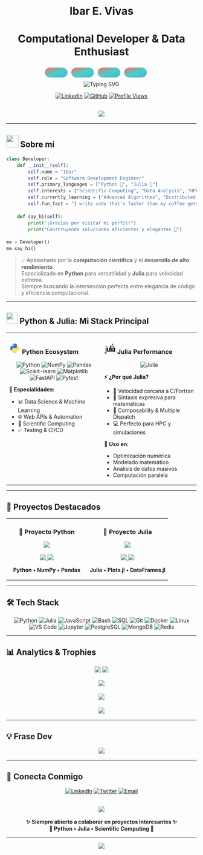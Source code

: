 <div align="center">

 # Ibar E. Vivas
 # Computational Developer & Data Enthusiast


<!-- CABECERA CON ANIMACIÓN Y GRADIENTE -->

<!-- <img width="100%" src="https://capsule-render.vercel.app/api?type=waving&color=gradient&customColorList=6,11,20&height=180&section=header&text=Ibar%20J.%20Lopez&fontSize=42&fontColor=fff&animation=twinkling&fontAlignY=32&desc=Computational%20Developer%20%26%20Data%20Enthusiast&descAlignY=51&descAlign=50"/> -->

<!-- Gradiente SVG personalizado tipo snake segment -->
<svg width="320" height="38" viewBox="0 0 320 38" fill="none" xmlns="http://www.w3.org/2000/svg">
  <defs>
    <linearGradient id="snake-gradient" x1="0%" y1="0%" x2="100%" y2="100%">
      <stop offset="0%" stop-color="#ff6b6b"/>
      <stop offset="50%" stop-color="#4ecdc4"/>
      <stop offset="100%" stop-color="#45b7d1"/>
    </linearGradient>
  </defs>
  <rect x="10" y="6" width="60" height="26" rx="13" fill="url(#snake-gradient)" />
  <rect x="80" y="6" width="60" height="26" rx="13" fill="url(#snake-gradient)" />
  <rect x="150" y="6" width="60" height="26" rx="13" fill="url(#snake-gradient)" />
  <rect x="220" y="6" width="60" height="26" rx="13" fill="url(#snake-gradient)" />
</svg>

<br/>

<!-- Typing animation -->
<img src="https://readme-typing-svg.demolab.com?font=Fira+Code&weight=600&size=22&duration=3000&pause=1000&color=F75C7E&center=true&vCenter=true&repeat=true&width=600&lines=Python+%7C+Julia+Developer+%F0%9F%90%8D%F0%9F%94%B4;Scientific+Computing+%E2%9A%A1;High-Performance+Code+%F0%9F%9A%80;Data+Science+%26+Analytics+%F0%9F%93%8A" alt="Typing SVG" />

<br/>

<!-- Social links -->
[![LinkedIn](https://img.shields.io/badge/LinkedIn-%230077B5.svg?style=for-the-badge&logo=linkedin&logoColor=white)](https://linkedin.com/in/ibarvivas)
[![GitHub](https://img.shields.io/badge/GitHub-%23121011.svg?style=for-the-badge&logo=github&logoColor=white)](https://github.com/Ibarjl)
[![Profile Views](https://komarev.com/ghpvc/?username=Ibarjl&style=for-the-badge&color=blueviolet&label=Profile+Views)](https://github.com/Ibarjl)

<br/>

<!-- GIF decorativo opcional -->
<img src="https://user-images.githubusercontent.com/73097560/115834477-dbab4500-a447-11eb-908a-139a6edaec5c.gif" width="300">

</div>

---

## <img src="https://media2.giphy.com/media/QssGEmpkyEOhBCb7e1/giphy.gif?cid=ecf05e47a0n3gi1bfqntqmob8g9aid1oyj2wr3ds3mg700bl&rid=giphy.gif" width="32px" height="32px"> Sobre mí

```python
class Developer:
    def __init__(self):
        self.name = "Ibar"
        self.role = "Software Development Engineer"
        self.primary_languages = ["Python 🐍", "Julia 🔴"]
        self.interests = ["Scientific Computing", "Data Analysis", "HPC"]
        self.currently_learning = ["Advanced Algorithms", "Distributed Systems"]
        self.fun_fact = "I write code that's faster than my coffee gets cold ☕"
    
    def say_hi(self):
        print("¡Gracias por visitar mi perfil!")
        print("Construyendo soluciones eficientes y elegantes 🚀")

me = Developer()
me.say_hi()
```

> 💡 Apasionado por la **computación científica** y el **desarrollo de alto rendimiento**.  
> Especializado en **Python** para versatilidad y **Julia** para velocidad extrema.  
> Siempre buscando la intersección perfecta entre elegancia de código y eficiencia computacional.

---

## <img src="https://media.giphy.com/media/iY8CRBdQXODJSCERIr/giphy.gif" width="30px" height="30px"> Python & Julia: Mi Stack Principal

<table>
<tr>
<td width="50%" valign="top">

### <img src="https://raw.githubusercontent.com/devicons/devicon/master/icons/python/python-original.svg" width="30" height="30"/> Python Ecosystem

<div align="center">

![Python](https://img.shields.io/badge/Python-FFD43B?style=for-the-badge&logo=python&logoColor=blue)
![NumPy](https://img.shields.io/badge/NumPy-013243?style=for-the-badge&logo=numpy&logoColor=white)
![Pandas](https://img.shields.io/badge/Pandas-150458?style=for-the-badge&logo=pandas&logoColor=white)
![Scikit-learn](https://img.shields.io/badge/Scikit--learn-F7931E?style=for-the-badge&logo=scikitlearn&logoColor=white)
![Matplotlib](https://img.shields.io/badge/Matplotlib-11557c?style=for-the-badge&logo=plotly&logoColor=white)
![FastAPI](https://img.shields.io/badge/FastAPI-009688?style=for-the-badge&logo=fastapi&logoColor=white)
![Pytest](https://img.shields.io/badge/Pytest-0A9EDC?style=for-the-badge&logo=pytest&logoColor=white)

</div>

**🎯 Especialidades:**
- 📊 Data Science & Machine Learning
- 🌐 Web APIs & Automation
- 🔬 Scientific Computing
- ✅ Testing & CI/CD

</td>
<td width="50%" valign="top">

### <img src="https://raw.githubusercontent.com/JuliaLang/julia-logo-graphics/master/images/julia-logo-color.svg" width="30" height="30"/> Julia Performance

<div align="center">

![Julia](https://img.shields.io/badge/Julia-9558B2?style=for-the-badge&logo=julia&logoColor=white)

</div>

**⚡ ¿Por qué Julia?**
- 🚀 Velocidad cercana a C/Fortran
- 📐 Sintaxis expresiva para matemáticas
- 🔧 Composability & Multiple Dispatch
- 💻 Perfecto para HPC y simulaciones

**🎯 Uso en:**
- Optimización numérica
- Modelado matemático
- Análisis de datos masivos
- Computación paralela

</td>
</tr>
</table>

---

## 🚀 Proyectos Destacados

<!-- Ejemplo de proyectos destacados: agrega más según tu portfolio -->
<table>
<tr>
<td width="50%">
<h3 align="center">🐍 Proyecto Python</h3>
<div align="center">
<a href="https://github.com/Ibarjl/REPO1" target="_blank">
<img src="https://github-readme-stats.vercel.app/api/pin/?username=Ibarjl&repo=REPO1&theme=tokyonight&hide_border=true&border_radius=10" />
</a>
<p>
<a href="https://github.com/Ibarjl/REPO1" target="_blank">
<img src="https://img.shields.io/badge/CODE-gray?style=for-the-badge&logo=github&logoColor=white"/>
</a>  
<a href="https://github.com/Ibarjl/REPO1" target="_blank">
<img src="https://img.shields.io/badge/⭐-gray?style=for-the-badge"/>
</a>
</p>
<p><strong>Python • NumPy • Pandas</strong></p>
</div>
</td>
<td width="50%">
<h3 align="center">🔴 Proyecto Julia</h3>
<div align="center">
<a href="https://github.com/Ibarjl/REPO2" target="_blank">
<img src="https://github-readme-stats.vercel.app/api/pin/?username=Ibarjl&repo=REPO2&theme=tokyonight&hide_border=true&border_radius=10" />
</a>
<p>
<a href="https://github.com/Ibarjl/REPO2" target="_blank">
<img src="https://img.shields.io/badge/CODE-gray?style=for-the-badge&logo=github&logoColor=white"/>
</a>  
<a href="https://github.com/Ibarjl/REPO2" target="_blank">
<img src="https://img.shields.io/badge/⭐-gray?style=for-the-badge"/>
</a>
</p>
<p><strong>Julia • Plots.jl • DataFrames.jl</strong></p>
</div>
</td>
</tr>
</table>

---

## 🛠️ Tech Stack

<div align="center">

![Python](https://img.shields.io/badge/Python-FFD43B?style=for-the-badge&logo=python&logoColor=blue)
![Julia](https://img.shields.io/badge/Julia-9558B2?style=for-the-badge&logo=julia&logoColor=white)
![JavaScript](https://img.shields.io/badge/JavaScript-F7DF1E?style=for-the-badge&logo=javascript&logoColor=black)
![Bash](https://img.shields.io/badge/Bash-4EAA25?style=for-the-badge&logo=gnu-bash&logoColor=white)
![SQL](https://img.shields.io/badge/SQL-CC2927?style=for-the-badge&logo=microsoft-sql-server&logoColor=white)
![Git](https://img.shields.io/badge/Git-F05032?style=for-the-badge&logo=git&logoColor=white)
![Docker](https://img.shields.io/badge/Docker-2496ED?style=for-the-badge&logo=docker&logoColor=white)
![Linux](https://img.shields.io/badge/Linux-FCC624?style=for-the-badge&logo=linux&logoColor=black)
![VS Code](https://img.shields.io/badge/VS_Code-007ACC?style=for-the-badge&logo=visual-studio-code&logoColor=white)
![Jupyter](https://img.shields.io/badge/Jupyter-F37626?style=for-the-badge&logo=jupyter&logoColor=white)
![PostgreSQL](https://img.shields.io/badge/PostgreSQL-316192?style=for-the-badge&logo=postgresql&logoColor=white)
![MongoDB](https://img.shields.io/badge/MongoDB-47A248?style=for-the-badge&logo=mongodb&logoColor=white)
![Redis](https://img.shields.io/badge/Redis-DC382D?style=for-the-badge&logo=redis&logoColor=white)

</div>

---

## 📊 Analytics & Trophies

<div align="center">
<img src="https://github-readme-stats.vercel.app/api?username=Ibarjl&show_icons=true&theme=tokyonight&hide_border=true&include_all_commits=true&count_private=true&border_radius=10" width="48%"/>
<img src="https://github-readme-streak-stats.herokuapp.com/?user=Ibarjl&theme=tokyonight&hide_border=true&border_radius=10" width="48%"/>
<br/><br/>
<img src="https://github-readme-stats.vercel.app/api/top-langs/?username=Ibarjl&layout=compact&langs_count=10&theme=tokyonight&hide_border=true&border_radius=10" width="50%"/>
<br/><br/>
<img src="https://github-readme-activity-graph.vercel.app/graph?username=Ibarjl&custom_title=Contribution%20Graph&bg_color=1a1b27&color=70a5fd&line=bf91f3&point=38bdae&area=true&hide_border=true" width="100%"/>
<br/><br/>
<img src="https://github-profile-trophy.vercel.app/?username=Ibarjl&theme=tokyonight&no-frame=true&no-bg=false&margin-w=4&column=7&row=1" width="100%"/>
</div>

---

## 💡 Frase Dev

<div align="center">

<img src="https://quotes-github-readme.vercel.app/api?type=horizontal&theme=tokyonight&quote=Write%20code%20that%20is%20as%20simple%20as%20possible,%20but%20not%20simpler.&author=Albert%20Einstein" width="70%"/>

</div>

---

## 🤝 Conecta Conmigo

<div align="center">

[![LinkedIn](https://img.shields.io/badge/LinkedIn-%230077B5.svg?style=for-the-badge&logo=linkedin&logoColor=white)](https://linkedin.com/in/ibarvivas)
[![Twitter](https://img.shields.io/badge/Twitter-%231DA1F2.svg?style=for-the-badge&logo=Twitter&logoColor=white)](https://twitter.com/TU_USUARIO)
[![Email](https://img.shields.io/badge/Email-D14836?style=for-the-badge&logo=gmail&logoColor=white)](mailto:tu@email.com)

<br/>

<img src="https://user-images.githubusercontent.com/74038190/212284100-561aa473-3905-4a80-b561-0d28506553ee.gif" width="700">

<br/>

**✨ Siempre abierto a colaborar en proyectos interesantes ✨**  
**🤝 Python • Julia • Scientific Computing 🤝**

</div>

---

<!-- Footer opcional: otro gradiente si gustas -->
<div align="center">
<img src="https://capsule-render.vercel.app/api?type=waving&color=gradient&customColorList=6,11,20&height=100&section=footer"/>
</div>
